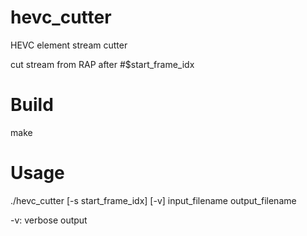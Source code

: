 # hevc_cutter

HEVC element stream cutter

cut stream from RAP after #$start_frame_idx 

# Build

make

# Usage

./hevc_cutter [-s start_frame_idx] [-v] input_filename output_filename

-v: verbose output

